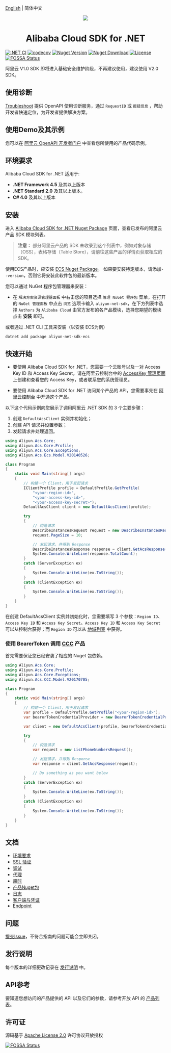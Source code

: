 [English](./README.md) | 简体中文

<p align="center">
<a href=" https://www.alibabacloud.com"><img src="https://aliyunsdk-pages.alicdn.com/icons/Aliyun.svg"></a>
</p>

<h1 align="center">Alibaba Cloud SDK for .NET</h1>

[![.NET CI](https://github.com/aliyun/aliyun-openapi-net-sdk/actions/workflows/ci.yml/badge.svg)](https://github.com/aliyun/aliyun-openapi-net-sdk/actions/workflows/ci.yml)
[![codecov](https://codecov.io/gh/aliyun/aliyun-openapi-net-sdk/graph/badge.svg?token=TiTJg3ch1j)](https://codecov.io/gh/aliyun/aliyun-openapi-net-sdk)
[![Nuget Version](https://badge.fury.io/nu/aliyun-net-sdk-core.svg)](https://www.nuget.org/packages/aliyun-net-sdk-core/)
[![Nuget Download](https://img.shields.io/nuget/dt/aliyun-net-sdk-core.svg?label=Nuget%20Download&style=flat)](https://www.nuget.org/packages/aliyun-net-sdk-core/)
[![License](https://img.shields.io/badge/License-Apache%202.0-blue.svg)](https://github.com/aliyun/aliyun-openapi-net-sdk/blob/master/LICENSE)
[![FOSSA Status](https://app.fossa.io/api/projects/git%2Bgithub.com%2Faliyun%2Faliyun-openapi-net-sdk.svg?type=shield)](https://app.fossa.io/projects/git%2Bgithub.com%2Faliyun%2Faliyun-openapi-net-sdk?ref=badge_shield)

阿里云 V1.0 SDK 即将进入基础安全维护阶段，不再建议使用，建议使用 V2.0 SDK。

## 使用诊断

[Troubleshoot](https://api.aliyun.com/troubleshoot?source=github_sdk) 提供 OpenAPI 使用诊断服务，通过 `RequestID` 或 `报错信息` ，帮助开发者快速定位，为开发者提供解决方案。

## 使用Demo及其示例

您可以在 [阿里云 OpenAPI 开发者门户](https://api.aliyun.com/) 中查看您所使用的产品代码示例。

## 环境要求

Alibaba Cloud SDK for .NET 适用于:

- **.NET Framework 4.5** 及其以上版本
- **.NET Standard 2.0** 及其以上版本。
- **C# 4.0** 及其以上版本

## 安装

进入 [Alibaba Cloud SDK for .NET Nuget Package](https://www.nuget.org/profiles/aliyun-openapi-sdk) 页面，查看已发布的阿里云产品 SDK 模块列表。

> **注意：** 部分阿里云产品的 SDK 未收录到这个列表中，例如对象存储（OSS），表格存储（Table Store），请前往这些产品的详情页获取相应的 SDK。

使用ECS产品时，应安装 [ECS Nuget Package](https://www.nuget.org/packages/aliyun-net-sdk-ecs/)。
如果要安装特定版本，请添加`--version`，否则它将安装此软件包的最新版本。

您可以通过 NuGet 程序包管理器来安装：

- 在 `解决方案资源管理器面板` 中右击您的项目选择 `管理 NuGet 程序包` 菜单，在打开的 `NuGet 管理面板` 中点击 `浏览` 选项卡输入 `aliyun-net-sdk`，在下方列表中选择 `Authors` 为 `Alibaba Cloud` 由官方发布的各产品模块，选择您期望的模块点击 **安装** 即可。

或者通过 .NET CLI 工具来安装（以安装 ECS为例）

    dotnet add package aliyun-net-sdk-ecs

## 快速开始

- 要使用 Alibaba Cloud SDK for .NET，您需要一个云账号以及一对 Access Key ID 和 Access Key Secret。请在阿里云控制台中的 [AccessKey 管理页面](https://usercenter.console.aliyun.com/#/manage/ak) 上创建和查看您的 Access Key，或者联系您的系统管理员。

- 要使用 Alibaba Cloud SDK for .NET 访问某个产品的 API，您需要事先在 [阿里云控制台](https://home.console.aliyun.com/new#/) 中开通这个产品。

以下这个代码示例向您展示了调用阿里云 .NET SDK 的 3 个主要步骤：

1. 创建 `DefaultAcsClient` 实例并初始化；
2. 创建 API 请求并设置参数；
3. 发起请求并处理返回。

```csharp
using Aliyun.Acs.Core;
using Aliyun.Acs.Core.Profile;
using Aliyun.Acs.Core.Exceptions;
using Aliyun.Acs.Ecs.Model.V20140526;

class Program
{
    static void Main(string[] args)
    {
        // 构建一个 Client，用于发起请求
        IClientProfile profile = DefaultProfile.GetProfile(
            "<your-region-id>",
            "<your-access-key-id>",
            "<your-access-key-secret>");
        DefaultAcsClient client = new DefaultAcsClient(profile);

        try
        {
            // 构造请求
            DescribeInstancesRequest request = new DescribeInstancesRequest();
            request.PageSize = 10;

            // 发起请求，并得到 Response
            DescribeInstancesResponse response = client.GetAcsResponse(request);
            System.Console.WriteLine(response.TotalCount);
        }
        catch (ServerException ex)
        {
            System.Console.WriteLine(ex.ToString());
        }
        catch (ClientException ex)
        {
            System.Console.WriteLine(ex.ToString());
        }
    }
}
```

在创建 DefaultAcsClient 实例并初始化时，您需要填写 3 个参数：`Region ID`、`Access Key ID` 和 `Access Key Secret`。`Access Key ID` 和 `Access Key Secret` 可以从控制台获得；而 `Region ID` 可以从 [地域列表](https://help.aliyun.com/document_detail/40654.html) 中获得。

### 使用 BearerToken 调用 [CCC](https://www.nuget.org/packages/aliyun-net-sdk-ccc/) 产品

首先需要保证您已经安装了相应的 Nuget 包依赖。

```csharp
using Aliyun.Acs.Core;
using Aliyun.Acs.Core.Profile;
using Aliyun.Acs.Core.Exceptions;
using Aliyun.Acs.CCC.Model.V20170705;

class Program
{
    static void Main(string[] args)
    {
        // 构建一个 Client，用于发起请求
        var profile = DefaultProfile.GetProfile("<your-region-id>");
        var bearerTokenCredentialProvider = new BearerTokenCredentialProvider("<your-bearertoken>");

        var client = new DefaultAcsClient(profile, bearerTokenCredentialProvider);

        try
        {
            // 构造请求
            var request = new ListPhoneNumbersRequest();

            // 发起请求，并得到 Response
            var response = client.GetAcsResponse(request);

            // Do something as you want below
        }
        catch (ServerException ex)
        {
            System.Console.WriteLine(ex.ToString());
        }
        catch (ClientException ex)
        {
            System.Console.WriteLine(ex.ToString());
        }
    }
}
```

## 文档

- [环境要求](docs/0-Requirements-CN.md)
- [SSL 验证](docs/1-Verify-CN.md)
- [调试](docs/2-Debug-CN.md)
- [代理](docs/3-Proxy-CN.md)
- [超时](docs/4-Timeout-CN.md)
- [产品Nuget包](docs/5-Packages-CN.md)
- [日志](docs/6-Log-CN.md)
- [客户端与凭证](docs/7-Client-CN.md)
- [Endpoint](docs/8-Endpoint-CN.md)

## 问题

[提交Issue](https://github.com/aliyun/aliyun-openapi-net-sdk/issues/new)，不符合指南的问题可能会立即关闭。

## 发行说明

每个版本的详细更改记录在 [发行说明](aliyun-net-sdk-core/ChangeLog.md) 中。

## API参考

要知道您想访问的产品提供的 API 以及它们的参数，请参考开放 API 的 [产品列表](https://develop.aliyun.com/tools/openapilist)。

## 许可证

源码基于 [Apache License 2.0](https://www.apache.org/licenses/LICENSE-2.0.html) 许可协议开放授权

[![FOSSA Status](https://app.fossa.io/api/projects/git%2Bgithub.com%2Faliyun%2Faliyun-openapi-net-sdk.svg?type=large)](https://app.fossa.io/projects/git%2Bgithub.com%2Faliyun%2Faliyun-openapi-net-sdk?ref=badge_large)
